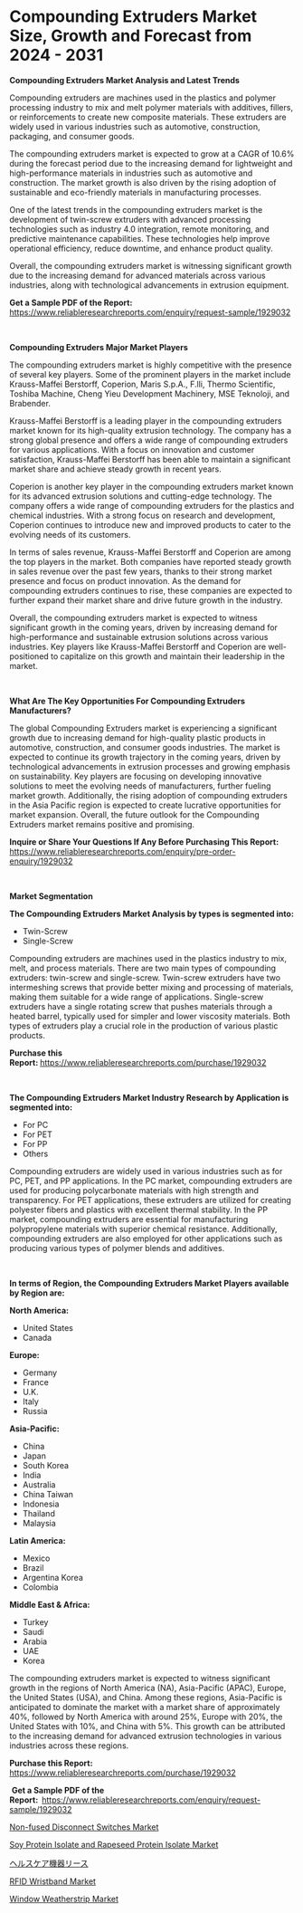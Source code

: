 <p><h1>Compounding Extruders Market Size, Growth and Forecast from 2024 - 2031</h1></p><p><strong>Compounding Extruders Market Analysis and Latest Trends</strong></p>
<p><p>Compounding extruders are machines used in the plastics and polymer processing industry to mix and melt polymer materials with additives, fillers, or reinforcements to create new composite materials. These extruders are widely used in various industries such as automotive, construction, packaging, and consumer goods.</p><p>The compounding extruders market is expected to grow at a CAGR of 10.6% during the forecast period due to the increasing demand for lightweight and high-performance materials in industries such as automotive and construction. The market growth is also driven by the rising adoption of sustainable and eco-friendly materials in manufacturing processes.</p><p>One of the latest trends in the compounding extruders market is the development of twin-screw extruders with advanced processing technologies such as industry 4.0 integration, remote monitoring, and predictive maintenance capabilities. These technologies help improve operational efficiency, reduce downtime, and enhance product quality.</p><p>Overall, the compounding extruders market is witnessing significant growth due to the increasing demand for advanced materials across various industries, along with technological advancements in extrusion equipment.</p></p>
<p><strong>Get a Sample PDF of the Report:&nbsp;</strong> <a href="https://www.reliableresearchreports.com/enquiry/request-sample/1929032">https://www.reliableresearchreports.com/enquiry/request-sample/1929032</a></p>
<p>&nbsp;</p>
<p><strong>Compounding Extruders Major Market Players</strong></p>
<p><p>The compounding extruders market is highly competitive with the presence of several key players. Some of the prominent players in the market include Krauss-Maffei Berstorff, Coperion, Maris S.p.A., F.lli, Thermo Scientific, Toshiba Machine, Cheng Yieu Development Machinery, MSE Teknoloji, and Brabender.</p><p>Krauss-Maffei Berstorff is a leading player in the compounding extruders market known for its high-quality extrusion technology. The company has a strong global presence and offers a wide range of compounding extruders for various applications. With a focus on innovation and customer satisfaction, Krauss-Maffei Berstorff has been able to maintain a significant market share and achieve steady growth in recent years.</p><p>Coperion is another key player in the compounding extruders market known for its advanced extrusion solutions and cutting-edge technology. The company offers a wide range of compounding extruders for the plastics and chemical industries. With a strong focus on research and development, Coperion continues to introduce new and improved products to cater to the evolving needs of its customers.</p><p>In terms of sales revenue, Krauss-Maffei Berstorff and Coperion are among the top players in the market. Both companies have reported steady growth in sales revenue over the past few years, thanks to their strong market presence and focus on product innovation. As the demand for compounding extruders continues to rise, these companies are expected to further expand their market share and drive future growth in the industry.</p><p>Overall, the compounding extruders market is expected to witness significant growth in the coming years, driven by increasing demand for high-performance and sustainable extrusion solutions across various industries. Key players like Krauss-Maffei Berstorff and Coperion are well-positioned to capitalize on this growth and maintain their leadership in the market.</p></p>
<p>&nbsp;</p>
<p><strong>What Are The Key Opportunities For Compounding Extruders Manufacturers?</strong></p>
<p><p>The global Compounding Extruders market is experiencing a significant growth due to increasing demand for high-quality plastic products in automotive, construction, and consumer goods industries. The market is expected to continue its growth trajectory in the coming years, driven by technological advancements in extrusion processes and growing emphasis on sustainability. Key players are focusing on developing innovative solutions to meet the evolving needs of manufacturers, further fueling market growth. Additionally, the rising adoption of compounding extruders in the Asia Pacific region is expected to create lucrative opportunities for market expansion. Overall, the future outlook for the Compounding Extruders market remains positive and promising.</p></p>
<p><strong>Inquire or Share Your Questions If Any Before Purchasing This Report:</strong> <a href="https://www.reliableresearchreports.com/enquiry/pre-order-enquiry/1929032">https://www.reliableresearchreports.com/enquiry/pre-order-enquiry/1929032</a></p>
<p>&nbsp;</p>
<p><strong>Market Segmentation</strong></p>
<p><strong>The Compounding Extruders Market Analysis by types is segmented into:</strong></p>
<p><ul><li>Twin-Screw</li><li>Single-Screw</li></ul></p>
<p><p>Compounding extruders are machines used in the plastics industry to mix, melt, and process materials. There are two main types of compounding extruders: twin-screw and single-screw. Twin-screw extruders have two intermeshing screws that provide better mixing and processing of materials, making them suitable for a wide range of applications. Single-screw extruders have a single rotating screw that pushes materials through a heated barrel, typically used for simpler and lower viscosity materials. Both types of extruders play a crucial role in the production of various plastic products.</p></p>
<p><strong>Purchase this Report:&nbsp;</strong><a href="https://www.reliableresearchreports.com/purchase/1929032">https://www.reliableresearchreports.com/purchase/1929032</a></p>
<p>&nbsp;</p>
<p><strong>The Compounding Extruders Market Industry Research by Application is segmented into:</strong></p>
<p><ul><li>For PC</li><li>For PET</li><li>For PP</li><li>Others</li></ul></p>
<p><p>Compounding extruders are widely used in various industries such as for PC, PET, and PP applications. In the PC market, compounding extruders are used for producing polycarbonate materials with high strength and transparency. For PET applications, these extruders are utilized for creating polyester fibers and plastics with excellent thermal stability. In the PP market, compounding extruders are essential for manufacturing polypropylene materials with superior chemical resistance. Additionally, compounding extruders are also employed for other applications such as producing various types of polymer blends and additives.</p></p>
<p>&nbsp;</p>
<p><strong>In terms of Region, the Compounding Extruders Market Players available by Region are:</strong></p>
<p>
    <p> <strong> North America: </strong>
        <ul>
            <li>United States</li>
            <li>Canada</li>
        </ul>
        </p> 
    <p> <strong> Europe: </strong>
        <ul>
            <li>Germany</li>
            <li>France</li>
            <li>U.K.</li>
            <li>Italy</li>
            <li>Russia</li>
        </ul>
        </p> 
    <p> <strong> Asia-Pacific: </strong>
        <ul>
            <li>China</li>
            <li>Japan</li>
            <li>South Korea</li>
            <li>India</li>
            <li>Australia</li>
            <li>China Taiwan</li>
            <li>Indonesia</li>
            <li>Thailand</li>
            <li>Malaysia</li>
        </ul>
        </p> 
    <p> <strong> Latin America: </strong>
        <ul>
            <li>Mexico</li>
            <li>Brazil</li>
            <li>Argentina Korea</li>
            <li>Colombia</li>
        </ul>
        </p> 
    <p> <strong> Middle East & Africa: </strong>
        <ul>
            <li>Turkey</li>
            <li>Saudi</li>
            <li>Arabia</li>
            <li>UAE</li>
            <li>Korea</li>
        </ul>
    </p>
    </p>
<p><p>The compounding extruders market is expected to witness significant growth in the regions of North America (NA), Asia-Pacific (APAC), Europe, the United States (USA), and China. Among these regions, Asia-Pacific is anticipated to dominate the market with a market share of approximately 40%, followed by North America with around 25%, Europe with 20%, the United States with 10%, and China with 5%. This growth can be attributed to the increasing demand for advanced extrusion technologies in various industries across these regions.</p></p>
<p><strong>Purchase this Report: </strong><a href="https://www.reliableresearchreports.com/purchase/1929032">https://www.reliableresearchreports.com/purchase/1929032</a></p>
<p>&nbsp;<strong>Get a Sample PDF of the Report:&nbsp;&nbsp;</strong><a href="https://www.reliableresearchreports.com/enquiry/request-sample/1929032">https://www.reliableresearchreports.com/enquiry/request-sample/1929032</a></p>
<p><strong></strong></p>
<p><p><a href="https://github.com/guneycigdem35/Market-Research-Report-List-2/blob/main/non-fused-disconnect-switches-market.md">Non-fused Disconnect Switches Market</a></p><p><a href="https://issuu.com/reportprime-2/docs/soy-protein-isolate-and-rapeseed-protein-isolate-m">Soy Protein Isolate and Rapeseed Protein Isolate Market</a></p><p><a href="https://github.com/ihabdkwlxs948/Market-Research-Report-List-1/blob/main/5552605185115.md">ヘルスケア機器リース</a></p><p><a href="https://view.publitas.com/reportprime-1/insights-into-rfid-wristband-market-size-analysing-market-share-trends-and-growth-from-2024-to-2031/">RFID Wristband Market</a></p><p><a href="https://picayune-night-cbd.notion.site/Decoding-the-Window-Weatherstrip-Market-A-Deep-Dive-into-the-Latest-Market-Trends-Market-Segmentat-ab856c1d92c9406bbb2649a6012fd34d">Window Weatherstrip Market</a></p></p>